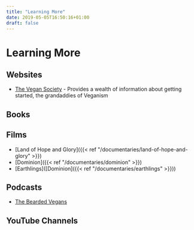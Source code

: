 ```yaml
---
title: "Learning More"
date: 2019-05-05T16:50:16+01:00
draft: false
---
```


# Learning More

## Websites

- [The Vegan Society](https://vegansociety.com) - Provides a wealth of information about getting started, the grandaddies of Veganism


## Books

## Films

- [Land of Hope and Glory]({{< ref "/documentaries/land-of-hope-and-glory" >}})
- [Dominion]({{< ref "/documentaries/dominion" >}})
- [Earthlings]([Dominion]({{< ref "/documentaries/earthlings" >}}))

## Podcasts

- [The Bearded Vegans](https://www.thebeardedvegans.com/)

## YouTube Channels
